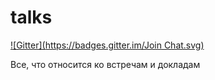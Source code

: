 talks
=====
[![Gitter](https://badges.gitter.im/Join Chat.svg)](https://gitter.im/spb-frontend/talks?utm_source=badge&utm_medium=badge&utm_campaign=pr-badge&utm_content=badge)

Все, что относится ко встречам и докладам
